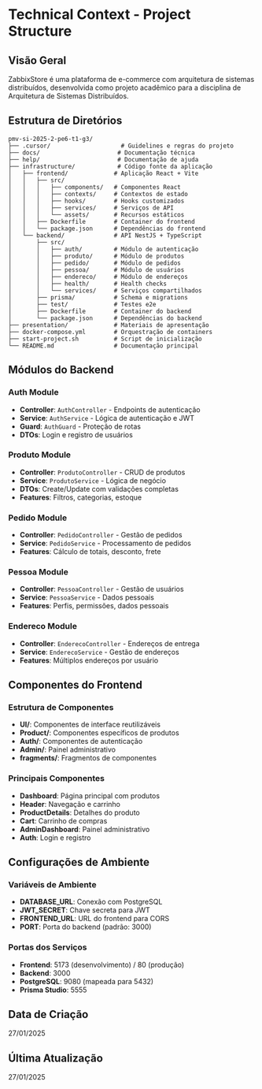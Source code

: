 # Technical Context - Project Structure

## Visão Geral
ZabbixStore é uma plataforma de e-commerce com arquitetura de sistemas distribuídos, desenvolvida como projeto acadêmico para a disciplina de Arquitetura de Sistemas Distribuídos.

## Estrutura de Diretórios

```
pmv-si-2025-2-pe6-t1-g3/
├── .cursor/                    # Guidelines e regras do projeto
├── docs/                      # Documentação técnica
├── help/                      # Documentação de ajuda
├── infrastructure/            # Código fonte da aplicação
│   ├── frontend/             # Aplicação React + Vite
│   │   ├── src/
│   │   │   ├── components/   # Componentes React
│   │   │   ├── contexts/     # Contextos de estado
│   │   │   ├── hooks/        # Hooks customizados
│   │   │   ├── services/     # Serviços de API
│   │   │   └── assets/       # Recursos estáticos
│   │   ├── Dockerfile        # Container do frontend
│   │   └── package.json      # Dependências do frontend
│   └── backend/              # API NestJS + TypeScript
│       ├── src/
│       │   ├── auth/         # Módulo de autenticação
│       │   ├── produto/      # Módulo de produtos
│       │   ├── pedido/       # Módulo de pedidos
│       │   ├── pessoa/       # Módulo de usuários
│       │   ├── endereco/     # Módulo de endereços
│       │   ├── health/       # Health checks
│       │   └── services/     # Serviços compartilhados
│       ├── prisma/           # Schema e migrations
│       ├── test/             # Testes e2e
│       ├── Dockerfile        # Container do backend
│       └── package.json      # Dependências do backend
├── presentation/             # Materiais de apresentação
├── docker-compose.yml        # Orquestração de containers
├── start-project.sh          # Script de inicialização
└── README.md                 # Documentação principal
```

## Módulos do Backend

### Auth Module
- **Controller**: `AuthController` - Endpoints de autenticação
- **Service**: `AuthService` - Lógica de autenticação e JWT
- **Guard**: `AuthGuard` - Proteção de rotas
- **DTOs**: Login e registro de usuários

### Produto Module
- **Controller**: `ProdutoController` - CRUD de produtos
- **Service**: `ProdutoService` - Lógica de negócio
- **DTOs**: Create/Update com validações completas
- **Features**: Filtros, categorias, estoque

### Pedido Module
- **Controller**: `PedidoController` - Gestão de pedidos
- **Service**: `PedidoService` - Processamento de pedidos
- **Features**: Cálculo de totais, desconto, frete

### Pessoa Module
- **Controller**: `PessoaController` - Gestão de usuários
- **Service**: `PessoaService` - Dados pessoais
- **Features**: Perfis, permissões, dados pessoais

### Endereco Module
- **Controller**: `EnderecoController` - Endereços de entrega
- **Service**: `EnderecoService` - Gestão de endereços
- **Features**: Múltiplos endereços por usuário

## Componentes do Frontend

### Estrutura de Componentes
- **UI/**: Componentes de interface reutilizáveis
- **Product/**: Componentes específicos de produtos
- **Auth/**: Componentes de autenticação
- **Admin/**: Painel administrativo
- **fragments/**: Fragmentos de componentes

### Principais Componentes
- **Dashboard**: Página principal com produtos
- **Header**: Navegação e carrinho
- **ProductDetails**: Detalhes do produto
- **Cart**: Carrinho de compras
- **AdminDashboard**: Painel administrativo
- **Auth**: Login e registro

## Configurações de Ambiente

### Variáveis de Ambiente
- **DATABASE_URL**: Conexão com PostgreSQL
- **JWT_SECRET**: Chave secreta para JWT
- **FRONTEND_URL**: URL do frontend para CORS
- **PORT**: Porta do backend (padrão: 3000)

### Portas dos Serviços
- **Frontend**: 5173 (desenvolvimento) / 80 (produção)
- **Backend**: 3000
- **PostgreSQL**: 9080 (mapeada para 5432)
- **Prisma Studio**: 5555

## Data de Criação
27/01/2025

## Última Atualização
27/01/2025
